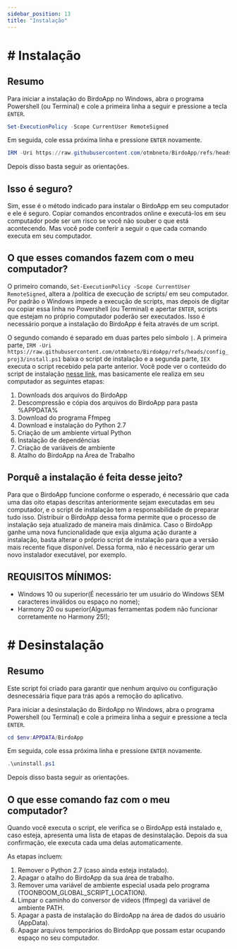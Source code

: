 ```yaml
---  
sidebar_position: 13
title: "Instalação"  
---
```


# # Instalação

## Resumo

Para iniciar a instalação do BirdoApp no Windows, abra o programa Powershell (ou Terminal) e cole a primeira linha a seguir e pressione a tecla `ENTER`.

``` powershell
Set-ExecutionPolicy -Scope CurrentUser RemoteSigned
```

Em seguida, cole essa próxima linha e pressione `ENTER` novamente.

``` powershell
IRM -Uri https://raw.githubusercontent.com/otmbneto/BirdoApp/refs/heads/config_proj3/install.ps1 | IEX  
```

Depois disso basta seguir as orientações.

## Isso é seguro?

Sim, esse é o método indicado para instalar o BirdoApp em seu computador e ele é seguro. Copiar comandos encontrados online e executá-los em seu computador pode ser um risco se você não souber o que está acontecendo. Mas você pode conferir a seguir o que cada comando executa em seu computador.

## O que esses comandos fazem com o meu computador?

O primeiro comando, `Set-ExecutionPolicy -Scope CurrentUser RemoteSigned`, altera a /política de execução de scripts/ em seu computador. Por padrão o Windows impede a execução de scripts, mas depois de digitar ou copiar essa linha no Powershell (ou Terminal) e apertar `ENTER`, scripts que estejam no próprio computador poderão ser executados. Isso é necessário porque a instalação do BirdoApp é feita através de um script.

O segundo comando é separado em duas partes pelo símbolo `|`. A primeira parte, `IRM -Uri https://raw.githubusercontent.com/otmbneto/BirdoApp/refs/heads/config_proj3/install.ps1` baixa o script de instalação e a segunda parte, `IEX` executa o script recebido pela parte anterior. Você pode ver o conteúdo do script de instalação [nesse link](https://raw.githubusercontent.com/otmbneto/BirdoApp/refs/heads/config_proj3/install.ps1), mas basicamente ele realiza em seu computador as seguintes etapas:

1. Downloads dos arquivos do BirdoApp  
2. Descompressão e cópia dos arquivos do BirdoApp para pasta %APPDATA%  
3. Download do programa Ffmpeg  
4. Download e instalação do Python 2.7  
5. Criação de um ambiente virtual Python  
6. Instalação de dependências  
7. Criação de variáveis de ambiente  
8. Atalho do BirdoApp na Área de Trabalho

## Porquê a instalação é feita desse jeito?

Para que o BirdoApp funcione conforme o esperado, é necessário que cada uma das oito etapas descritas anteriormente sejam executadas em seu computador, e o script de instalação tem a responsabilidade de preparar tudo isso. Distribuir o BirdoApp dessa forma permite que o processo de instalação seja atualizado de maneira mais dinâmica. Caso o BirdoApp ganhe uma nova funcionalidade que exija alguma ação durante a instalação, basta alterar o próprio script de instalação para que a versão mais recente fique disponível. Dessa forma, não é necessário gerar um novo instalador executável, por exemplo.

## REQUISITOS MÍNIMOS:
- Windows 10 ou superior(É necessário ter um usuário do Windows SEM caracteres inválidos ou espaço no nome); 
- Harmony 20 ou superior(Algumas ferramentas podem não funcionar corretamente no Harmony 25!);

# # Desinstalação

## Resumo
Este script foi criado para garantir que nenhum arquivo ou configuração desnecessária fique para trás após a remoção do aplicativo.

Para iniciar a desinstalação do BirdoApp no Windows, abra o programa Powershell (ou Terminal) e cole a primeira linha a seguir e pressione a tecla `ENTER`.

``` powershell
cd $env:APPDATA/BirdoApp
```

Em seguida, cole essa próxima linha e pressione `ENTER` novamente.

``` powershell
.\uninstall.ps1
```

Depois disso basta seguir as orientações.

## O que esse comando faz com o meu computador?

Quando você executa o script, ele verifica se o BirdoApp está instalado e, caso esteja, apresenta uma lista de etapas de desinstalação. Depois da sua confirmação, ele executa cada uma delas automaticamente.

As etapas incluem:

1. Remover o Python 2.7 (caso ainda esteja instalado).
2. Apagar o atalho do BirdoApp da sua área de trabalho.
3. Remover uma variável de ambiente especial usada pelo programa (TOONBOOM_GLOBAL_SCRIPT_LOCATION).
4. Limpar o caminho do conversor de vídeos (ffmpeg) da variável de ambiente PATH.
5. Apagar a pasta de instalação do BirdoApp na área de dados do usuário (AppData).
6. Apagar arquivos temporários do BirdoApp que possam estar ocupando espaço no seu computador.